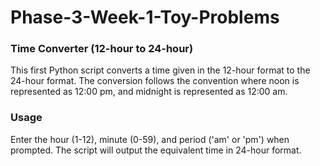 # Phase-3-Week-1-Toy-Problems
### Time Converter (12-hour to 24-hour)
This first Python script converts a time given in the 12-hour format to the 24-hour format. The conversion follows the convention where noon is represented as 12:00 pm, and midnight is represented as 12:00 am.
### Usage
Enter the hour (1-12), minute (0-59), and period ('am' or 'pm') when prompted.
The script will output the equivalent time in 24-hour format.
